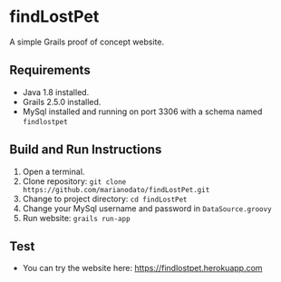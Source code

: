 # findLostPet
A simple Grails proof of concept website.

## Requirements
- Java 1.8 installed.
- Grails 2.5.0 installed.
- MySql installed and running on port 3306 with a schema named `findlostpet`

## Build and Run Instructions
1. Open a terminal.
2. Clone repository: `git clone https://github.com/marianodato/findLostPet.git`
3. Change to project directory: `cd findLostPet`
4. Change your MySql username and password in `DataSource.groovy`
5. Run website: `grails run-app`

## Test
- You can try the website here: https://findlostpet.herokuapp.com
